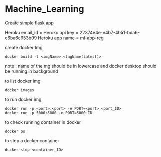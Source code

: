 # Machine_Learning

Create simple flask app

Heroku email_id = 
Heroku api key = 22374e4e-e4b7-4b51-bda6-c6ba6c953b09
Heroku app name = ml-app-reg

create docker Img
```
docker build -t <imgName>:<tagName(latest)> 
```
note : name of the mg should be in lowercase and docker desktop should be running in background

to list docker img
```
docker images
```
to run docker img 
```
docker run -p <port>:<port> -e PORT=<port> <port_ID>
docker run -p 5000:5000 -e PORT=5000 ID
```

to check running container in docker
```
docker ps
```

to stop a docker container
```
docker stop <container_ID>
```